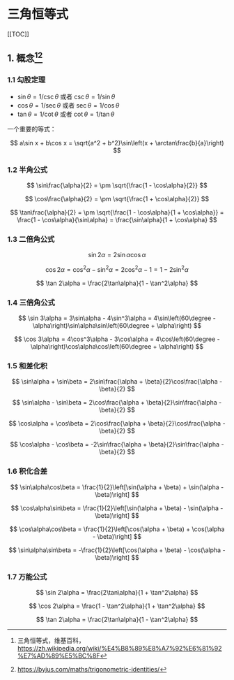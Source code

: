 # 三角恒等式

[[TOC]]

## 1. 概念[^1][^2]

[^1]: 三角恒等式，维基百科，<https://zh.wikipedia.org/wiki/%E4%B8%89%E8%A7%92%E6%81%92%E7%AD%89%E5%BC%8F>

[^2]: <https://byjus.com/maths/trigonometric-identities/>

### 1.1 勾股定理

- $\sin \theta = 1 / \csc \theta$ 或者 $\csc \theta = 1/\sin \theta$
- $\cos \theta = 1 / \sec \theta$ 或者 $\sec \theta = 1/\cos \theta$
- $\tan \theta = 1 / \cot \theta$ 或者 $\cot \theta = 1/\tan \theta$

一个重要的等式：

$$
a\sin x + b\cos x = \sqrt{a^2 + b^2}\sin\left(x + \arctan\frac{b}{a}\right)
$$

### 1.2 半角公式

$$
\sin\frac{\alpha}{2} = \pm \sqrt{\frac{1 - \cos\alpha}{2}}
$$

$$
\cos\frac{\alpha}{2} = \pm \sqrt{\frac{1 + \cos\alpha}{2}}
$$

$$
\tan\frac{\alpha}{2}
= \pm \sqrt{\frac{1 - \cos\alpha}{1 + \cos\alpha}}
= \frac{1 - \cos\alpha}{\sin\alpha}
= \frac{\sin\alpha}{1 + \cos\alpha}
$$

### 1.3 二倍角公式

$$
\sin 2\alpha = 2\sin\alpha\cos\alpha
$$

$$
\cos 2\alpha = \cos^2\alpha - \sin^2\alpha = 2\cos^2\alpha - 1 = 1 - 2\sin^2\alpha
$$

$$
\tan 2\alpha = \frac{2\tan\alpha}{1 - \tan^2\alpha}
$$

### 1.4 三倍角公式

$$
\sin 3\alpha = 3\sin\alpha - 4\sin^3\alpha = 4\sin\left(60\degree - \alpha\right)\sin\alpha\sin\left(60\degree + \alpha\right)
$$

$$
\cos 3\alpha = 4\cos^3\alpha - 3\cos\alpha = 4\cos\left(60\degree - \alpha\right)\cos\alpha\cos\left(60\degree + \alpha\right)
$$

### 1.5 和差化积

$$
\sin\alpha + \sin\beta = 2\sin\frac{\alpha + \beta}{2}\cos\frac{\alpha - \beta}{2}
$$

$$
\sin\alpha - \sin\beta = 2\cos\frac{\alpha + \beta}{2}\sin\frac{\alpha - \beta}{2}
$$

$$
\cos\alpha + \cos\beta = 2\cos\frac{\alpha + \beta}{2}\cos\frac{\alpha - \beta}{2}
$$

$$
\cos\alpha - \cos\beta = -2\sin\frac{\alpha + \beta}{2}\sin\frac{\alpha - \beta}{2}
$$

### 1.6 积化合差

$$
\sin\alpha\cos\beta = \frac{1}{2}\left[\sin(\alpha + \beta) + \sin(\alpha - \beta)\right]
$$

$$
\cos\alpha\sin\beta = \frac{1}{2}\left[\sin(\alpha + \beta) - \sin(\alpha - \beta)\right]
$$

$$
\cos\alpha\cos\beta = \frac{1}{2}\left[\cos(\alpha + \beta) + \cos(\alpha - \beta)\right]
$$

$$
\sin\alpha\sin\beta = -\frac{1}{2}\left[\cos(\alpha + \beta) - \cos(\alpha - \beta)\right]
$$

### 1.7 万能公式

$$
\sin 2\alpha = \frac{2\tan\alpha}{1 + \tan^2\alpha}
$$

$$
\cos 2\alpha = \frac{1 - \tan^2\alpha}{1 + \tan^2\alpha}
$$

$$
\tan 2\alpha = \frac{2\tan\alpha}{1 - \tan^2\alpha}
$$
